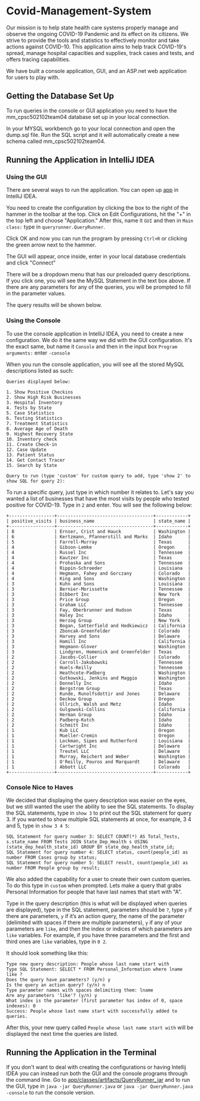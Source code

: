 # Covid-Management-System

Our mission is to help state health care systems properly manage and observe the ongoing COVID-19 Pandemic and its effect on its citizens. We strive to provide the tools and statistics to effectively monitor and take actions against COVID-10.
This application aims to help track COVID-19's spread, manage hospital capacities and supplies, track cases and tests, and offers tracing capabilities. 

We have built a console application, GUI, and an ASP.net web application for users to play with.

## Getting the Database Set Up

To run queries in the console or GUI application you need to have the mm_cpsc502102team04 database set up in your local connection. 

In your MYSQL workbench go to your local connection and open the dump.sql file. Run the SQL script and it will automatically create a new schema called mm_cpsc502102team04.

## Running the Application in IntelliJ IDEA

### Using the GUI 

There are several ways to run the application. You can open up [app](https://github.com/Andydandy77/Covid-Management-System/tree/master/app) in IntelliJ IDEA.

You need to create the configuration by clicking the box to the right of the hammer in the toolbar at the top. Click on Edit Configurations, hit the "+" in the top left and choose "Application."
After this, name it ```GUI``` and then in ```Main class:``` type in ```queryrunner.QueryRunner```.

Click OK and now you can run the program by pressing ```Ctrl+R``` or clicking the green arrow next to the hammer.

The GUI will appear, once inside, enter in your local database credentials and click "Connect"

There will be a dropdown menu that has our preloaded query descriptions. If you click one, you will see the MySQL Statement in the text box above.
If there are any parameters for any of the queries, you will be prompted to fill in the parameter values.

The query results will be shown below.

### Using the Console

To use the console application in IntelliJ IDEA, you need to create a new configuration. We do it the same way we did with the GUI configuration. It's the exact same, but name it
```Console``` and then in the input box ```Program arguments:``` enter ```-console```

When you run the console application, you will see all the stored MySQL descriptions listed as such:

``` 
Queries displayed below:

1. Show Positive Checkins
2. Show High Risk Businesses
3. Hospital Inventory
4. Tests by State
5. Case Statistics
6. Testing Statistics
7. Treatment Statistics
8. Average Age of Death
9. Highest Recovery State
10. Inventory check
11. Create Check-in
12. Case Update
13. Patient Status
14. Get Contact Tracer
15. Search by State

Query to run (type 'custom' for custom query to add, type 'show 2' to show SQL for query 2):
```
To run a specific query, just type in which number it relates to.
Let's say you wanted a list of businesses that have the most visits by people who tested positive for COVID-19. Type in ```2``` and enter. 
You will see the following below:

```
+-----------------+------------------------------------+------------+
| positive_visits | business_name                      | state_name |
+-----------------+------------------------------------+------------+
| 8               | Ernser, Crist and Hauck            | Washington |
| 6               | Kertzmann, Pfannerstill and Marks  | Idaho      |
| 5               | Farrell-Murray                     | Texas      |
| 4               | Gibson-Lemke                       | Oregon     |
| 4               | Russel Inc                         | Tennessee  |
| 4               | Kautzer Inc                        | Texas      |
| 4               | Prohaska and Sons                  | Tennessee  |
| 4               | Rippin-Schroeder                   | Louisiana  |
| 4               | Hegmann, Fahey and Gorczany        | Colorado   |
| 4               | King and Sons                      | Washington |
| 3               | Kuhn and Sons                      | Louisiana  |
| 3               | Bernier-Morissette                 | Tennessee  |
| 3               | Dibbert Inc                        | New York   |
| 3               | Price Group                        | Oregon     |
| 3               | Graham LLC                         | Tennessee  |
| 3               | Fay, Oberbrunner and Hudson        | Texas      |
| 3               | Haley Inc                          | Idaho      |
| 3               | Herzog Group                       | New York   |
| 3               | Bogan, Satterfield and Hodkiewicz  | California |
| 3               | Zboncak-Greenfelder                | Colorado   |
| 3               | Harvey and Sons                    | Delaware   |
| 3               | Hamill Inc                         | California |
| 3               | Hegmann-Glover                     | Washington |
| 3               | Lindgren, Homenick and Greenfelder | Texas      |
| 2               | Jacobs-Collier                     | Colorado   |
| 2               | Carroll-Jakubowski                 | Tennessee  |
| 2               | Huels-Reilly                       | Tennessee  |
| 2               | Heathcote-Padberg                  | Washington |
| 2               | Gutkowski, Jenkins and Maggio      | Washington |
| 2               | Donnelly Inc                       | Idaho      |
| 2               | Bergstrom Group                    | Texas      |
| 2               | Kunde, Runolfsdottir and Jones     | Delaware   |
| 2               | Deckow Group                       | Oregon     |
| 2               | Ullrich, Walsh and Metz            | Idaho      |
| 2               | Gulgowski-Collins                  | California |
| 2               | Herman Group                       | Idaho      |
| 2               | Padberg-Kutch                      | Idaho      |
| 2               | Schmitt Inc                        | Idaho      |
| 1               | Kub LLC                            | Oregon     |
| 1               | Mueller-Cremin                     | Oregon     |
| 1               | Lockman, Sipes and Rutherford      | Louisiana  |
| 1               | Cartwright Inc                     | Delaware   |
| 1               | Treutel LLC                        | Delaware   |
| 1               | Murray, Reichert and Weber         | Washington |
| 1               | O'Reilly, Pouros and Marquardt     | Delaware   |
| 1               | Abbott LLC                         | Colorado   |
+-----------------+------------------------------------+------------+
```

### Console Nice to Haves
We decided that displaying the query description was easier on the eyes, but we still wanted the user the ability to see the SQL statements.
To display the SQL statements, type in ```show 3``` to print out the SQL statement for query 3. If you wanted to show multiple SQL statements at once, 
for example, 3 4 and 5, type in ```show 3 4 5```:

```
SQL Statement for query number 3: SELECT COUNT(*) AS Total_Tests, s.state_name FROM Tests JOIN State_Dep_Health s USING (state_dep_health_state_id) GROUP BY state_dep_health_state_id;
SQL Statement for query number 4: SELECT status, count(people_id) as number FROM Cases group by status;
SQL Statement for query number 5: SELECT result, count(people_id) as number FROM People group by result;
```
We also added the capability for a user to create their own custom queries. To do this type in ```custom``` when prompted. Lets make a query that grabs 
Personal Information for people that have last names that start with "A".

Type in the query description (this is what will be displayed when queries are displayed), type in the SQL statement, parameters should be ```?```, type ```y``` if there are parameters, ```y``` 
if it’s an action query, the name of the parameter (delimited with spaces if there are multiple parameters), ```y``` if any of your parameters are ```like```, and then the index or indices of 
which parameters are ```like``` variables. For example, if you have three parameters and the first and third ones are ```like``` variables, type in ```0 2```.

It should look something like this:
```
Type new query description: People whose last name start with
Type SQL Statement: SELECT * FROM Personal_Information where lname like ?
Does the query have parameters? (y/n) y
Is the query an action query? (y/n) n
Type parameter names with spaces delimiting them: lname
Are any parameters 'like'? (y/n) y
What index is the parameter (first parameter has index of 0, space indexes): 0
Success: People whose last name start with successfully added to queries.
```
After this, your new query called ```People whose last name start with``` will be displayed the next time the queries are listed.

## Running the Application in the Terminal

If you don't want to deal with creating the configurations or having Intellij IDEA you can instead run both the GUI and the console programs through the command line.
Go to [app/classes/artifacts/QueryRunner_jar](https://github.com/Andydandy77/Covid-Management-System/tree/master/app/classes/artifacts/QueryRunner_jar) and to run
the GUI, type in ```java -jar QueryRunner.java``` or ```java -jar QueryRunner.java -console``` to run the console version.




